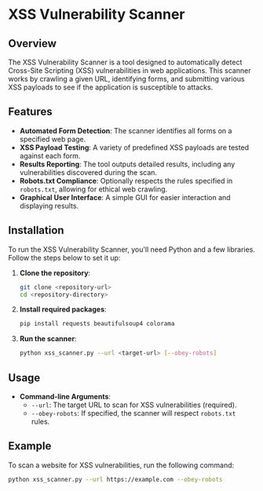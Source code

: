 # XSS Vulnerability Scanner

## Overview

The XSS Vulnerability Scanner is a tool designed to automatically detect Cross-Site Scripting (XSS) vulnerabilities in web applications. This scanner works by crawling a given URL, identifying forms, and submitting various XSS payloads to see if the application is susceptible to attacks. 

## Features

- **Automated Form Detection**: The scanner identifies all forms on a specified web page.
- **XSS Payload Testing**: A variety of predefined XSS payloads are tested against each form.
- **Results Reporting**: The tool outputs detailed results, including any vulnerabilities discovered during the scan.
- **Robots.txt Compliance**: Optionally respects the rules specified in `robots.txt`, allowing for ethical web crawling.
- **Graphical User Interface**: A simple GUI for easier interaction and displaying results.

## Installation

To run the XSS Vulnerability Scanner, you'll need Python and a few libraries. Follow the steps below to set it up:

1. **Clone the repository**:
    ```bash
    git clone <repository-url>
    cd <repository-directory>
    ```

2. **Install required packages**:
    ```bash
    pip install requests beautifulsoup4 colorama
    ```

3. **Run the scanner**:
    ```bash
    python xss_scanner.py --url <target-url> [--obey-robots]
    ```

## Usage

- **Command-line Arguments**:
    - `--url`: The target URL to scan for XSS vulnerabilities (required).
    - `--obey-robots`: If specified, the scanner will respect `robots.txt` rules.

## Example

To scan a website for XSS vulnerabilities, run the following command:
```bash
python xss_scanner.py --url https://example.com --obey-robots

